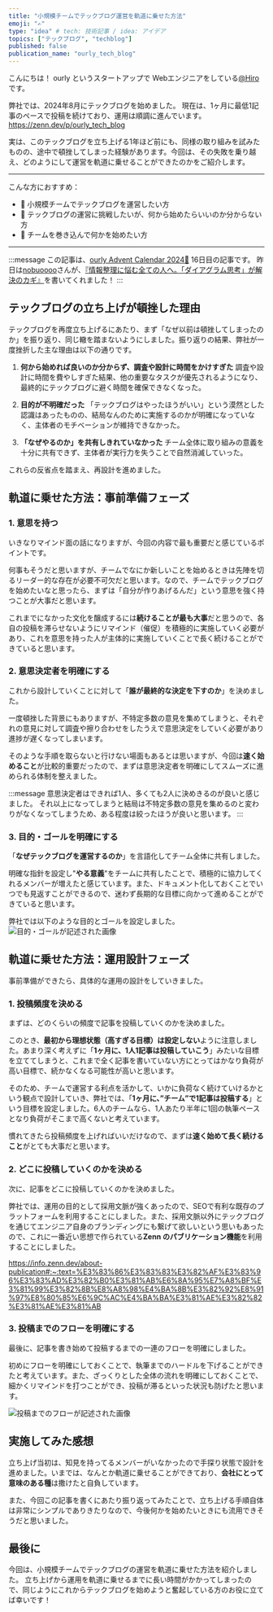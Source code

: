 ```yaml
---
title: "小規模チームでテックブログ運営を軌道に乗せた方法"
emoji: "✍️"
type: "idea" # tech: 技術記事 / idea: アイデア
topics: ["テックブログ", "techblog"]
published: false
publication_name: "ourly_tech_blog"
---
```

こんにちは！
ourly というスタートアップで Webエンジニアをしている[@Hiro](https://x.com/hirox126)です。

弊社では、2024年8月にテックブログを始めました。
現在は、1ヶ月に最低1記事のペースで投稿を続けており、運用は順調に進んでいます。
https://zenn.dev/p/ourly_tech_blog

実は、このテックブログを立ち上げる1年ほど前にも、同様の取り組みを試みたものの、途中で頓挫してしまった経験があります。今回は、その失敗を乗り越え、どのようにして運営を軌道に乗せることができたのかをご紹介します。

---

こんな方におすすめ：
- 👤 小規模チームでテックブログを運営したい方
- 👤 テックブログの運営に挑戦したいが、何から始めたらいいのか分からない方
- 👤 チームを巻き込んで何かを始めたい方

---

:::message
この記事は、[ourly Advent Calendar 2024🎄](https://adventar.org/calendars/10628) 16日目の記事です。
昨日は[nobuoooo](https://zenn.dev/nobuoooo)さんが、[『情報整理に悩む全ての人へ。「ダイアグラム思考」が解決のカギ』](https://zenn.dev/ourly_tech_blog/articles/49c6127ed54a9b)を書いてくれました！
:::

## テックブログの立ち上げが頓挫した理由
テックブログを再度立ち上げるにあたり、まず「なぜ以前は頓挫してしまったのか」を振り返り、同じ轍を踏まないようにしました。振り返りの結果、弊社が一度挫折した主な理由は以下の通りです。

1. **何から始めれば良いのか分からず、調査や設計に時間をかけすぎた**
調査や設計に時間を費やしすぎた結果、他の重要なタスクが優先されるようになり、最終的にテックブログに避く時間を確保できなくなった。

2. **目的が不明確だった**
「テックブログはやったほうがいい」という漠然とした認識はあったものの、結局なんのために実施するのかが明確になっていなく、主体者のモチベーションが維持できなかった。

3. **「なぜやるのか」を共有しきれていなかった**
チーム全体に取り組みの意義を十分に共有できず、主体者が実行力を失うことで自然消滅していった。

これらの反省点を踏まえ、再設計を進めました。

## 軌道に乗せた方法：事前準備フェーズ
### 1. 意思を持つ
いきなりマインド面の話になりますが、今回の内容で最も重要だと感じているポイントです。

何事もそうだと思いますが、チームでなにか新しいことを始めるときは先陣を切るリーダー的な存在が必要不可欠だと思います。なので、チームでテックブログを始めたいなと思ったら、まずは「自分が作りあげるんだ」という意思を強く持つことが大事だと思います。

これまでになかった文化を醸成するには**続けることが最も大事**だと思うので、各自の投稿を滞らせないようにリマインド（催促）を積極的に実施していく必要があり、これを意思を持った人が主体的に実施していくことで長く続けることができていると思います。

### 2. 意思決定者を明確にする
これから設計していくことに対して「**誰が最終的な決定を下すのか**」を決めました。

一度頓挫した背景にもありますが、不特定多数の意見を集めてしまうと、それぞれの意見に対して調査や擦り合わせをしたうえで意思決定をしていく必要があり進捗が遅くなってしまいます。

そのような手順を取らないと行けない場面もあるとは思いますが、今回は**速く始めること**が比較的重要だったので、まずは意思決定者を明確にしてスムーズに進められる体制を整えました。

:::message
意思決定者はできれば1人、多くても2人に決めきるのが良いと感じました。
それ以上になってしまうと結局は不特定多数の意見を集めるのと変わりがなくなってしまうため、ある程度は絞ったほうが良いと思います。
:::

### 3. 目的・ゴールを明確にする
「**なぜテックブログを運営するのか**」を言語化してチーム全体に共有しました。

明確な指針を設定し"**やる意義**"をチームに共有したことで、積極的に協力してくれるメンバーが増えたと感じています。また、ドキュメント化しておくことでいつでも見返すことができるので、迷わず長期的な目標に向かって進めることができていると思います。

弊社では以下のような目的とゴールを設定しました。
![目的・ゴールが記述された画像](/images/20241216-idea-1/techblog-objective-goal.png)

## 軌道に乗せた方法：運用設計フェーズ
事前準備ができたら、具体的な運用の設計をしていきました。

### 1. 投稿頻度を決める
まずは、どのくらいの頻度で記事を投稿していくのかを決めました。

このとき、**最初から理想状態（高すぎる目標）は設定しない**ように注意しました。あまり深く考えずに「**1ヶ月に、1人1記事は投稿していこう**」みたいな目標を立ててしまうと、これまで全く記事を書いていない方にとってはかなり負荷が高い目標で、続かなくなる可能性が高いと思います。

そのため、チームで運営する利点を活かして、いかに負荷なく続けていけるかという観点で設計していき、弊社では、「**1ヶ月に、”チーム”で1記事は投稿する**」という目標を設定しました。6人のチームなら、1人あたり半年に1回の執筆ペースとなり負荷がそこまで高くないと考えています。

慣れてきたら投稿頻度を上げればいいだけなので、まずは**速く始めて長く続けること**がとても大事だと思います。

### 2. どこに投稿していくのかを決める
次に、記事をどこに投稿していくのかを決めました。

弊社では、運用の目的として採用文脈が強くあったので、SEOで有利な既存のプラットフォームを利用することにしました。また、採用文脈以外にテックブログを通じてエンジニア自身のブランディングにも繋げて欲しいという思いもあったので、これに一番近い思想で作られている**Zenn のパブリケーション機能**を利用することにしました。

https://info.zenn.dev/about-publication#:~:text=%E3%83%86%E3%83%83%E3%82%AF%E3%83%96%E3%83%AD%E3%82%B0%E3%81%AB%E6%8A%95%E7%A8%BF%E3%81%99%E3%82%8B%E8%A8%98%E4%BA%8B%E3%82%92%E8%91%97%E8%80%85%E6%9C%AC%E4%BA%BA%E3%81%AE%E3%82%82%E3%81%AE%E3%81%AB

### 3. 投稿までのフローを明確にする
最後に、記事を書き始めて投稿するまでの一連のフローを明確にしました。

初めにフローを明確にしておくことで、執筆までのハードルを下げることができたと考えています。また、ざっくりとした全体の流れを明確にしておくことで、細かくリマインドを打つことができ、投稿が滞るといった状況も防げたと思います。

![投稿までのフローが記述された画像](/images/20241216-idea-1/techblog-post-flow.png)

## 実施してみた感想
立ち上げ当初は、知見を持ってるメンバーがいなかったので手探り状態で設計を進めました。いまでは、なんとか軌道に乗せることができており、**会社にとって意味のある種**は撒けたと自負しています。

また、今回この記事を書くにあたり振り返ってみたことで、立ち上げる手順自体は非常にシンプルでありきたりなので、今後何かを始めたいときにも流用できそうだと思いました。

## 最後に
今回は、小規模チームでテックブログの運営を軌道に乗せた方法を紹介しました。
立ち上げから運用を軌道に乗せるまでに長い時間がかかってしまったので、同じようにこれからテックブログを始めようと奮起している方のお役に立てば幸いです！

